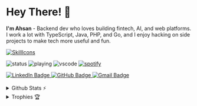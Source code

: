 # Hey There! 👋
**I'm Ahsan** - Backend dev who loves building fintech, AI, and web platforms. I work a lot with TypeScript, Java, PHP, and Go, and I enjoy hacking on side projects to make tech more useful and fun.

[![SkillIcons](https://skillicons.dev/icons?i=js,ts,java,go,php,laravel,spring,express,mysql,postgresql,mongodb,docker,firebase)](https://skillicons.dev)<br/>


![status](https://nocache.advaith.workers.dev?url=https://img.shields.io/endpoint?url=https://dev.discordprofiles.me/api/badge/status/701303697207984219?simple=true)
![playing](https://nocache.advaith.workers.dev?url=https://img.shields.io/endpoint?url=https://dev.discordprofiles.me/api/badge/playing/701303697207984219)
![vscode](https://nocache.advaith.workers.dev?url=https://img.shields.io/endpoint?url=https://dev.discordprofiles.me/api/badge/vscode/701303697207984219)
[![spotify](https://nocache.advaith.workers.dev?url=https://img.shields.io/endpoint?url=https://dev.discordprofiles.me/api/badge/spotify/701303697207984219)](https://dev.discordprofiles.me/openspotify/701303697207984219)

<div>
  <a href="https://www.linkedin.com/in/ahsan-firdaus/" target="_blank">
    <img src="https://img.shields.io/badge/LinkedIn-0077B5?style=for-the-badge&logo=linkedin&logoColor=white" alt="LinkedIn Badge"/>
  </a>
  <a href="https://github.com/ahsanf" target="_blank">
    <img src="https://img.shields.io/badge/GitHub-100000?style=for-the-badge&logo=github&logoColor=white" alt="GitHub Badge"/>
  </a>
  <a href="mailto:social.ahsanf@gmail.com">
    <img src="https://img.shields.io/badge/Gmail-D14836?style=for-the-badge&logo=gmail&logoColor=white" alt="Gmail Badge"/>
  </a>
</div>

</br>

<details>
  <summary>Github Stats ⚡</summary>
  
  <a href="#">![Github stats](https://github-readme-stats.vercel.app/api?username=ahsanf&theme=blueberry&count_private=true&hide_border=true&line_height=20)</a>
  <a href="#">![Top Langs](https://github-readme-stats.vercel.app/api/top-langs/?username=ahsanf&layout=compact&theme=blueberry&count_private=true&hide_border=true)</a>
</details>

<details>
  <summary>Trophies 🏆</summary>
  <p align="left"> <a href="https://github.com/ryo-ma/github-profile-trophy"><img src="https://github-profile-trophy.vercel.app/?username=ahsanf&theme=onedark" alt="ahsanf" /></a> </p>
</details>
